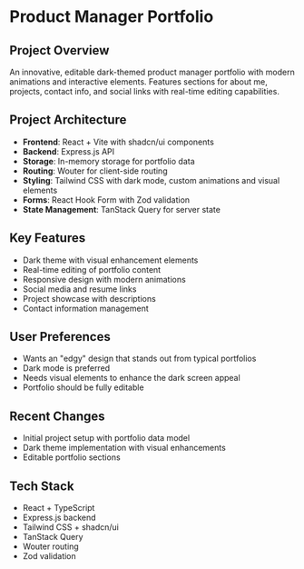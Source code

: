 # Product Manager Portfolio

## Project Overview
An innovative, editable dark-themed product manager portfolio with modern animations and interactive elements. Features sections for about me, projects, contact info, and social links with real-time editing capabilities.

## Project Architecture
- **Frontend**: React + Vite with shadcn/ui components
- **Backend**: Express.js API
- **Storage**: In-memory storage for portfolio data
- **Routing**: Wouter for client-side routing
- **Styling**: Tailwind CSS with dark mode, custom animations and visual elements
- **Forms**: React Hook Form with Zod validation
- **State Management**: TanStack Query for server state

## Key Features
- Dark theme with visual enhancement elements
- Real-time editing of portfolio content
- Responsive design with modern animations
- Social media and resume links
- Project showcase with descriptions
- Contact information management

## User Preferences
- Wants an "edgy" design that stands out from typical portfolios
- Dark mode is preferred
- Needs visual elements to enhance the dark screen appeal
- Portfolio should be fully editable

## Recent Changes
- Initial project setup with portfolio data model
- Dark theme implementation with visual enhancements
- Editable portfolio sections

## Tech Stack
- React + TypeScript
- Express.js backend
- Tailwind CSS + shadcn/ui
- TanStack Query
- Wouter routing
- Zod validation